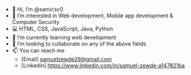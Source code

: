 - 👋 Hi, I’m @samicsc0
- 👀 I’m interested in Web development, Mobile app development & Computer Security
- 💻 HTML, CSS, JavaScript, Java, Python
- 🌱 I’m currently learning web development
- 💞️ I’m looking to collaborate on any of the above fields
- 📫 You can reach me 
  - [Email] samuelzewde29@gmail.com
  - [Linkedin] https://www.linkedin.com/in/samuel-zewde-a147821ba

